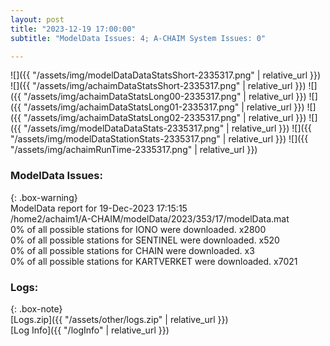 ```yaml
---
layout: post
title: "2023-12-19 17:00:00"
subtitle: "ModelData Issues: 4; A-CHAIM System Issues: 0"

---
```


![]({{ "/assets/img/modelDataDataStatsShort-2335317.png" | relative_url }})
![]({{ "/assets/img/achaimDataStatsShort-2335317.png" | relative_url }})
![]({{ "/assets/img/achaimDataStatsLong00-2335317.png" | relative_url }})
![]({{ "/assets/img/achaimDataStatsLong01-2335317.png" | relative_url }})
![]({{ "/assets/img/achaimDataStatsLong02-2335317.png" | relative_url }})
![]({{ "/assets/img/modelDataDataStats-2335317.png" | relative_url }})
![]({{ "/assets/img/modelDataStationStats-2335317.png" | relative_url }})
![]({{ "/assets/img/achaimRunTime-2335317.png" | relative_url }})


### ModelData Issues:  
  
{: .box-warning}  
 ModelData report for 19-Dec-2023 17:15:15   
 /home2/achaim1/A-CHAIM/modelData/2023/353/17/modelData.mat   
 0% of all possible stations for IONO were downloaded. x2800   
 0% of all possible stations for SENTINEL were downloaded. x520   
 0% of all possible stations for CHAIN were downloaded. x3   
 0% of all possible stations for KARTVERKET were downloaded. x7021   
  


### Logs:  
  
{: .box-note}  
[Logs.zip]({{ "/assets/other/logs.zip" | relative_url }})  
[Log Info]({{ "/logInfo" | relative_url }})  
